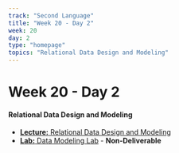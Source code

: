 ```yaml
---
track: "Second Language"
title: "Week 20 - Day 2"
week: 20
day: 2
type: "homepage"
topics: "Relational Data Design and Modeling"
---
```



# Week 20 - Day 2

#### Relational Data Design and Modeling

- [**Lecture:** Relational Data Design and Modeling](/second-language/week-20/day-2/lecture-materials/relational-data-design-and-modeling/)
- [**Lab:** Data Modeling Lab](/second-language/week-20/day-2/labs/data-modeling-lab/) - **Non-Deliverable**
